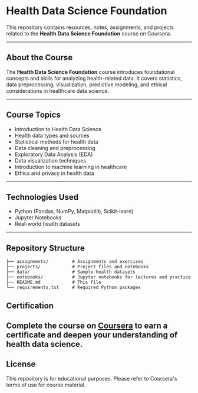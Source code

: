 # Health Data Science Foundation

This repository contains resources, notes, assignments, and projects related to the **Health Data Science Foundation** course on Coursera.

---

## About the Course

The **Health Data Science Foundation** course introduces foundational concepts and skills for analyzing health-related data. It covers statistics, data preprocessing, visualization, predictive modeling, and ethical considerations in healthcare data science.

---

## Course Topics

- Introduction to Health Data Science
- Health data types and sources
- Statistical methods for health data
- Data cleaning and preprocessing
- Exploratory Data Analysis (EDA)
- Data visualization techniques
- Introduction to machine learning in healthcare
- Ethics and privacy in health data

---

## Technologies Used

- Python (Pandas, NumPy, Matplotlib, Scikit-learn)
- Jupyter Notebooks
- Real-world health datasets
---

## Repository Structure

```
├── assignments/         # Assignments and exercises
├── projects/            # Project files and notebooks
├── data/                # Sample health datasets
├── notebooks/           # Jupyter notebooks for lectures and practice
├── README.md            # This file
└── requirements.txt     # Required Python packages

````
## Certification

Complete the course on [Coursera](https://www.coursera.org) to earn a certificate and deepen your understanding of health data science.
---

## License

This repository is for educational purposes. Please refer to Coursera's terms of use for course material.
